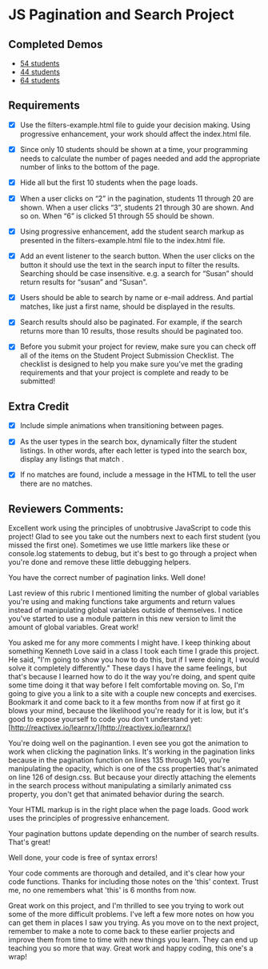 JS Pagination and Search Project
================================
## Completed Demos
- [54 students](https://somecallmejosh.github.io/pagination-filter/)
- [44 students](https://somecallmejosh.github.io/pagination-filter/samples/44contacts.html)
- [64 students](https://somecallmejosh.github.io/pagination-filter/samples/64contacts.html)

## Requirements

- [x] Use the filters-example.html file to guide your decision making. Using progressive enhancement, your work should affect the index.html file.

- [x] Since only 10 students should be shown at a time, your programming needs to calculate the number of pages needed and add the appropriate number of links to the bottom of the page.

- [x] Hide all but the first 10 students when the page loads.

- [x] When a user clicks on “2” in the pagination, students 11 through 20 are shown. When a user clicks “3”, students 21 through 30 are shown. And so on. When “6” is clicked 51 through 55 should be shown.

- [x] Using progressive enhancement, add the student search markup as presented in the filters-example.html file to the index.html file.

- [x] Add an event listener to the search button. When the user clicks on the button it should use the text in the search input to filter the results. Searching should be case insensitive. e.g. a search for “Susan” should return results for “susan” and “Susan".

- [x] Users should be able to search by name or e-mail address. And partial matches, like just a first name, should be displayed in the results.

- [x] Search results should also be paginated. For example, if the search returns more than 10 results, those results should be paginated too.

- [x] Before you submit your project for review, make sure you can check off all of the items on the Student Project Submission Checklist. The checklist is designed to help you make sure you’ve met the grading requirements and that your project is complete and ready to be submitted!


## Extra Credit

- [x] Include simple animations when transitioning between pages.

- [x] As the user types in the search box, dynamically filter the student listings. In other words, after each letter is typed into the search box, display any listings that match .

- [x] If no matches are found, include a message in the HTML to tell the user there are no matches.

## Reviewers Comments:

Excellent work using the principles of unobtrusive JavaScript to code this project! Glad to see you take out the numbers next to each first student (you missed the first one). Sometimes we use little markers like these or console.log statements to debug, but it's best to go through a project when you're done and remove these little debugging helpers.

You have the correct number of pagination links. Well done!

Last review of this rubric I mentioned limiting the number of global variables you're using and making functions take arguments and return values instead of manipulating global variables outside of themselves. I notice you've started to use a module pattern in this new version to limit the amount of global variables. Great work!

You asked me for any more comments I might have. I keep thinking about something Kenneth Love said in a class I took each time I grade this project. He said, "I'm going to show you how to do this, but if I were doing it, I would solve it completely differently." These days I have the same feelings, but that's because I learned how to do it the way you're doing, and spent quite some time doing it that way before I felt comfortable moving on. So, I'm going to give you a link to a site with a couple new concepts and exercises. Bookmark it and come back to it a few months from now if at first go it blows your mind, because the likelihood you're ready for it is low, but it's good to expose yourself to code you don't understand yet: [http://reactivex.io/learnrx/](http://reactivex.io/learnrx/)

You're doing well on the paginantion. I even see you got the animation to work when clicking the pagination links. It's working in the pagination links because in the pagination function on lines 135 through 140, you're manipulating the opacity, which is one of the css properties that's animated on line 126 of design.css. But because your directly attaching the elements in the search process without manipulating a similarly animated css property, you don't get that animated behavior during the search.

Your HTML markup is in the right place when the page loads. Good work uses the principles of progressive enhancement.

Your pagination buttons update depending on the number of search results. That's great!

Well done, your code is free of syntax errors!

Your code comments are thorough and detailed, and it's clear how your code functions. Thanks for including those notes on the 'this' context. Trust me, no one remembers what 'this' is 6 months from now.

Great work on this project, and I'm thrilled to see you trying to work out some of the more difficult problems. I've left a few more notes on how you can get them in places I saw you trying. As you move on to the next project, remember to make a note to come back to these earlier projects and improve them from time to time with new things you learn. They can end up teaching you so more that way. Great work and happy coding, this one's a wrap!
